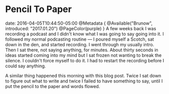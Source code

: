 # Pencil To Paper
date: 2016-04-05T10:44:50-05:00
@Metadata {
  @Available("Brunow", introduced: "2017.01.20")
  @PageColor(purple)
}
A few weeks back I was recording a podcast and I didn't know what I was going to say going into it. I followed my normal podcasting routine &mdash; I poured myself a Scotch, sat down in the den, and started recording. I went through my usually intro. Then I sat there, not saying anything, for minutes. About thirty seconds in ideas started coming into my mind but I sat frozen not wanting to break the silence. I couldn't force myself to do it. I had to restart the recording before I could say anything.

A similar thing happened this morning with this blog post. Twice I sat down to figure out what to write and twice I failed to have something to say, until I put the pencil to the paper and words flowed.
